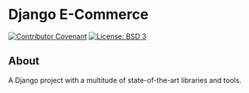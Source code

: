 # Django E-Commerce
[![Contributor Covenant](https://img.shields.io/badge/Contributor%20Covenant-2.0-4baaaa.svg)](code_of_conduct.md)
[![License: BSD 3](https://img.shields.io/github/license/Valievx/django_ecommerce.svg)](LICENSE.txt)

## About

A Django project  with a multitude of state-of-the-art libraries and tools.